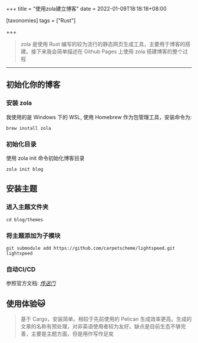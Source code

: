+++
title = "使用zola建立博客"
date = 2022-01-09T18:18:18+08:00

[taxonomies]
tags = ["Rust"]

+++

> zola 是使用 Rust 编写的较为流行的静态网页生成工具，主要用于博客的搭建。接下来我会简单描述在 Github Pages 上使用 zola 搭建博客的整个过程
---
## 初始化你的博客
### 安装 zola  
我使用的是 Windows 下的 WSL, 使用 Homebrew 作为包管理工具，安装命令为: 
```
brew install zola
```
### 初始化目录
使用 zola init 命令初始化博客目录
```
zola init blog
```
## 安装主题
### 进入主题文件夹
```
cd blog/themes
```
### 将主题添加为子模块
```
git submodule add https://github.com/carpetscheme/lightspeed.git lightspeed
```
### 自动CI/CD
参照官方文档: *[传送门](https://www.getzola.org/documentation/deployment/github-pages/)*
## 使用体验🐱
> 基于 Cargo，安装简单。相较于先前使用的 Pelican 生成效率更高。生成的文章的名称有预处理，对非英语使用者较为友好。缺点是目前生态不够完善，主要是主题方面，但是用作写作足矣

